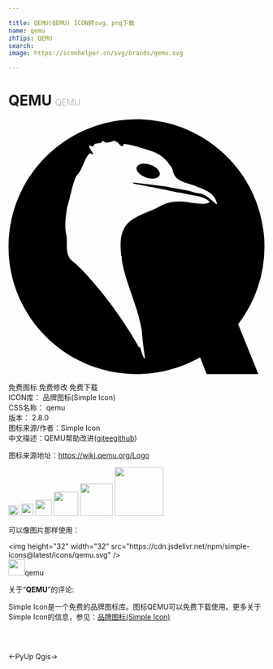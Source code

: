 ```yaml
---

title: QEMU(QEMU) ICON转svg、png下载
name: qemu
zhTips: QEMU
search: 
image: https://iconhelper.cn/svg/brands/qemu.svg

---
```


# QEMU  <small style="font-size: 60%;font-weight: 100">QEMU</small>

<div id="svg" class="svg-wrap">
<svg role="img" xmlns="http://www.w3.org/2000/svg" viewBox="0 0 24 24"><title>QEMU icon</title><path d="M12.003.064C5.376.064 0 5.407 0 12s5.376 11.936 12.003 11.936c2.169 0 4.2-.57 5.955-1.57l.624 1.57h4.841l-1.893-4.679A11.845 11.845 0 0024 12C24 5.407 18.63.064 12.003.064zM8.818 2.03c.398.339.324.198.86.134.61-.397.893.942 1.147.195.748.097 1.542.34 2.25.584a3.447 3.447 0 011.859 1.128l-.014.007.35.463c.045.08.082.164.12.248.142 1.205 1.48 1.19 2.377 1.625.767.272 1.69.686 1.785 1.611-.193-.042-.941-.921-1.53-1.007a3.919 3.919 0 01-1.094-.255L14.86 6.38v-.007a3.035 3.035 0 01-.309-.053v.013l-2.927-.362c.048.033.1.077.148.12l3 .585v-.007l.209.053.839.188c.166.016.334.043.47.067.856.236 1.868.194 2.571.792-.184.352-1.21.153-1.719.108-.062-.012-.131-.023-.194-.034l-.034-.007c-.696-.113-1.411-.12-2.081.088h-.007a3.193 3.193 0 00-.671.302c-.968.563-2.164.767-2.967 1.577-.787.847-.739 2.012-.604 3.095h.033v.275c.013.095.028.19.04.282.41 2.19 1.5 4.2 1.84 6.412.065.843.203 1.932.309 2.618-.306-.091-.475-1.462-.544-1.007a38.196 38.196 0 00-3.565-5.25c-.853-1.004-1.697-2.06-2.712-2.894-.685-.528-.468-1.55-.537-2.302-.23-.926-.094-1.848.06-2.773.313-.963.418-1.968.846-2.893.653-.581.669-1.63 1.303-2.135.094.058.157.085.2.1l.068.008h.007c.09-.095-.888-1.116.02-.712.035-.537.854-.128.866-.597zm3.847 2.182c-.323.009-.574.13-.645.335-.114.33.273.755.866.96.594.205 1.168.109 1.282-.221.114-.33-.272-.762-.866-.967a1.842 1.842 0 00-.637-.107z"/></svg>
</div>
<detail full-name='qemu'></detail>

<div class="detail-page">
<p>
<span><span class="badge-success badge">免费图标</span> <span class="badge-success badge">免费修改</span>  <span class="badge-success badge">免费下载</span> </span>
<br/>
<span>
ICON库：
<span class="badge-secondary badge">品牌图标(Simple Icon)</span> 
</span>
<br/>
<span>
CSS名称：
<span class="badge-secondary badge">qemu</span> 
</span>

<br/>
<span>
版本：
<span class="badge-secondary badge">2.8.0</span> 
</span>
<br/>
<span>图标来源/作者：<span class="badge-light badge">Simple Icon</span></span> 
<br/>
<span class="zh-detail">中文描述：<span class="badge-primary badge">QEMU</span><span class="help-link"><span>帮助改进</span>(<a href="https://gitee.com/liuwave/icon-helper/edit/master/json/brands/qemu.json" target="_blank" rel="noopener noreferrer">gitee</a><a href="https://github.com/liuwave/icon-helper/edit/master/json/brands/qemu.json" target="_blank" rel="noopener noreferrer">github</a></span>)</span><br/>
</p>
</div><div class="description description alert alert-light"><p>图标来源地址：<a href="https://wiki.qemu.org/Logo" target="_blank" rel="noopener noreferrer">https://wiki.qemu.org/Logo</a></p></div>
<div class="alert alert-dark">
<img height="21" width="21" src="https://cdn.jsdelivr.net/npm/simple-icons@latest/icons/qemu.svg" />
<img height="24" width="24" src="https://cdn.jsdelivr.net/npm/simple-icons@latest/icons/qemu.svg" />
<img height="32" width="32" src="https://cdn.jsdelivr.net/npm/simple-icons@latest/icons/qemu.svg" />
<img height="48" width="48" src="https://cdn.jsdelivr.net/npm/simple-icons@latest/icons/qemu.svg" />
<img height="64" width="64" src="https://cdn.jsdelivr.net/npm/simple-icons@latest/icons/qemu.svg" />
<img height="96" width="96" src="https://cdn.jsdelivr.net/npm/simple-icons@latest/icons/qemu.svg" />

</div>
<div>
  <p>可以像图片那样使用：    
  </p>
  <div class="alert alert-primary" style="font-size: 14px">
    &lt;img height="32" width="32" src="https://cdn.jsdelivr.net/npm/simple-icons@latest/icons/qemu.svg" /&gt;
    <copy-btn content='<img height="32" width="32" src="https://cdn.jsdelivr.net/npm/simple-icons@latest/icons/qemu.svg" />'></copy-btn>
  </div>
  <div class="alert alert-secondary">
    <img height="32" width="32" src="https://cdn.jsdelivr.net/npm/simple-icons@latest/icons/qemu.svg" />qemu
    <copy-btn content="qemu" btn-title="复制图标名称"></copy-btn>
  </div>
</div>
<div class="icon-detail__container">
<p>关于“<b>QEMU</b>”的评论:</p>
</div>
<Vssue title="关于“QEMU”的评论" />
<div><p>Simple Icon是一个免费的品牌图标库。图标QEMU可以免费下载使用。更多关于  Simple Icon的信息，参见：<a target="_blank" href="https://iconhelper.cn/brands.html">品牌图标(Simple Icon)</a>
</p></div>


<div style="padding:2rem 0 " class="page-nav"><p class="inner"><span class="prev">←<router-link to="/icon/pyup.html">PyUp</router-link></span> <span class="next"><router-link to="/icon/qgis.html">Qgis</router-link>→</span></p></div>
